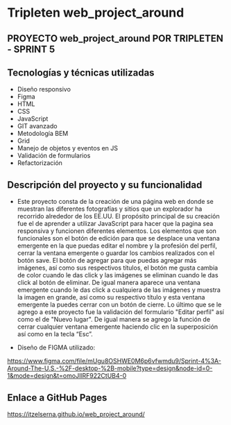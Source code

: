 # Tripleten web_project_around

## PROYECTO web_project_around POR TRIPLETEN - SPRINT 5

## Tecnologías y técnicas utilizadas

- Diseño responsivo
- Figma
- HTML
- CSS
- JavaScript
- GIT avanzado
- Metodología BEM
- Grid
- Manejo de objetos y eventos en JS
- Validación de formularios
- Refactorización

## Descripción del proyecto y su funcionalidad

- Este proyecto consta de la creación de una página web en donde se muestran las diferentes fotografías y sitios que un explorador ha recorrido alrededor de los EE.UU. El propósito principal de su creación fue el de aprender a utilizar JavaScript para hacer que la pagina sea responsiva y funcionen diferentes elementos. Los elementos que son funcionales son el botón de edición para que se desplace una ventana emergente en la que puedas editar el nombre y la profesión del perfil, cerrar la ventana emergente o guardar los cambios realizados con el botón save. El botón de agregar para que puedas agregar más imágenes, así como sus respectivos títulos, el botón me gusta cambia de color cuando le das click y las imágenes se eliminan cuando le das click al botón de eliminar. De igual manera aparece una ventana emergente cuando le das click a cualquiera de las imágenes y muestra la imagen en grande, así como su respectivo título y esta ventana emergente la puedes cerrar con un botón de cierre. Lo último que se le agrego a este proyecto fue la validación del formulario "Editar perfil" así como el de "Nuevo lugar". De igual manera se agrego la función de cerrar cualquier ventana emergente haciendo clic en la superposición así como en la tecla “Esc”.

- Diseño de FIGMA utilizado:

https://www.figma.com/file/mUgu8OSHWE0M6p6vfwmdu9/Sprint-4%3A-Around-The-U.S.-%2F-desktop-%2B-mobile?type=design&node-id=0-1&mode=design&t=omoJIlRF922CtUB4-0

## Enlace a GitHub Pages

https://itzelserna.github.io/web_project_around/
